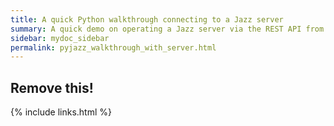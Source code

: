 ```yaml
---
title: A quick Python walkthrough connecting to a Jazz server
summary: A quick demo on operating a Jazz server via the REST API from Python
sidebar: mydoc_sidebar
permalink: pyjazz_walkthrough_with_server.html
---
```


## Remove this!

{% include links.html %}
